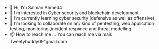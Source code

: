 - 👋 Hi, I’m Salman Ahmed4
- 👀 I’m interested in Cyber security and blockchain development
- 🌱 I’m currently learning cyber security (defensive as well as offensive)
- 💞️ I’m looking to collaborate on any kind of pentesting, web application testing, monitoring ,incident responce and threat modelling
- 📫 How to reach me ... You can reach me via mail: Tweetybuddy09"gmail.com

<!---
SalmanAhmed403/SalmanAhmed403 is a ✨ special ✨ repository because its `README.md` (this file) appears on your GitHub profile.
You can click the Preview link to take a look at your changes.
--->
